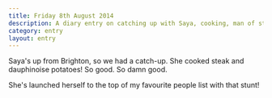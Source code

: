 ```yaml
---
title: Friday 8th August 2014
description: A diary entry on catching up with Saya, cooking, man of steel, Hans Zimmer, and my favourite people
category: entry
layout: entry
---
```


Saya's up from Brighton, so we had a catch-up. She cooked steak and dauphinoise potatoes! So good. So damn good.

She's launched herself to the top of my favourite people list with that stunt!
